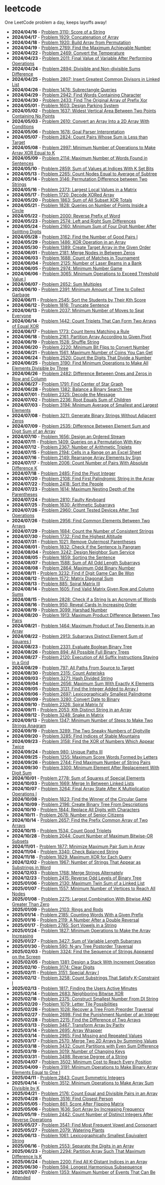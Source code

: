 # leetcode
One LeetCode problem a day, keeps layoffs away!
- **2024/04/16** - [Problem 3110: Score of a String](https://leetcode.com/problems/score-of-a-string)
- **2024/04/17** - [Problem 1929: Concatenation of Array](https://leetcode.com/problems/concatenation-of-array)
- **2024/04/18** - [Problem 1920: Build Array from Permutation](https://leetcode.com/problems/build-array-from-permutation)
- **2024/04/19** - [Problem 2769: Find the Maximum Achievable Number](https://leetcode.com/problems/find-the-maximum-achievable-number)
- **2024/04/22** - [Problem 2469: Convert the Temperature](https://leetcode.com/problems/convert-the-temperature)
- **2024/04/23** - [Problem 2011: Final Value of Variable After Performing Operations](https://leetcode.com/problems/final-value-of-variable-after-performing-operations)
- **2024/04/24** - [Problem 2894: Divisible and Non-divisible Sums Difference](https://leetcode.com/problems/divisible-and-non-divisible-sums-difference)
- **2024/04/25** - [Problem 2807: Insert Greatest Common Divisors in Linked List](https://leetcode.com/problems/insert-greatest-common-divisors-in-linked-list)
- **2024/04/26** - [Problem 1476: Subrectangle Queries](https://leetcode.com/problems/subrectangle-queries)
- **2024/04/29** - [Problem 2942: Find Words Containing Character](https://leetcode.com/problems/find-words-containing-character)
- **2024/04/30** - [Problem 2433: Find The Original Array of Prefix Xor](https://leetcode.com/problems/find-the-original-array-of-prefix-xor)
- **2024/05/01** - [Problem 1603: Design Parking System](https://leetcode.com/problems/design-parking-system)
- **2024/05/02** - [Problem 1637: Widest Vertical Area Between Two Points Containing No Points](https://leetcode.com/problems/widest-vertical-area-between-two-points-containing-no-points)
- **2024/05/03** - [Problem 2610: Convert an Array Into a 2D Array With Conditions](https://leetcode.com/problems/convert-an-array-into-a-2d-array-with-conditions)
- **2024/05/06** - [Problem 1678: Goal Parser Interpretation](https://leetcode.com/problems/goal-parser-interpretation)
- **2024/05/07** - [Problem 2824: Count Pairs Whose Sum is Less than Target](https://leetcode.com/problems/count-pairs-whose-sum-is-less-than-target)
- **2024/05/08** - [Problem 2997: Minimum Number of Operations to Make Array XOR Equal to K](https://leetcode.com/problems/minimum-number-of-operations-to-make-array-xor-equal-to-k)
- **2024/05/09** - [Problem 2114: Maximum Number of Words Found in Sentences](https://leetcode.com/problems/maximum-number-of-words-found-in-sentences)
- **2024/05/10** - [Problem 2859: Sum of Values at Indices With K Set Bits](https://leetcode.com/problems/sum-of-values-at-indices-with-k-set-bits)
- **2024/05/13** - [Problem 2265: Count Nodes Equal to Average of Subtree](https://leetcode.com/problems/count-nodes-equal-to-average-of-subtree)
- **2024/05/14** - [Problem 3146: Permutation Difference between Two Strings](https://leetcode.com/problems/permutation-difference-between-two-strings)
- **2024/05/16** - [Problem 2373: Largest Local Values in a Matrix](https://leetcode.com/problems/largest-local-values-in-a-matrix)
- **2024/05/17** - [Problem 1720: Decode XORed Array](https://leetcode.com/problems/decode-xored-array)
- **2024/05/20** - [Problem 1863: Sum of All Subset XOR Totals](https://leetcode.com/problems/sum-of-all-subset-xor-totals)
- **2024/05/21** - [Problem 1828: Queries on Number of Points Inside a Circle](https://leetcode.com/problems/queries-on-number-of-points-inside-a-circle)
- **2024/05/22** - [Problem 2000: Reverse Prefix of Word](https://leetcode.com/problems/reverse-prefix-of-word)
- **2024/05/23** - [Problem 2574: Left and Right Sum Differences](https://leetcode.com/problems/left-and-right-sum-differences)
- **2024/05/24** - [Problem 2160: Minimum Sum of Four Digit Number After Splitting Digits](https://leetcode.com/problems/minimum-sum-of-four-digit-number-after-splitting-digits)
- **2024/05/28** - [Problem 3162: Find the Number of Good Pairs I](https://leetcode.com/problems/find-the-number-of-good-pairs-i)
- **2024/05/29** - [Problem 1486: XOR Operation in an Array](https://leetcode.com/problems/xor-operation-in-an-array)
- **2024/05/30** - [Problem 1389: Create Target Array in the Given Order](https://leetcode.com/problems/create-target-array-in-the-given-order)
- **2024/06/01** - [Problem 2181: Merge Nodes in Between Zeros](https://leetcode.com/problems/merge-nodes-in-between-zeros)
- **2024/06/03** - [Problem 1688: Count of Matches in Tournament](https://leetcode.com/problems/count-of-matches-in-tournament)
- **2024/06/04** - [Problem 2125: Number of Laser Beams in a Bank](https://leetcode.com/problems/number-of-laser-beams-in-a-bank)
- **2024/06/05** - [Problem 2974: Minimum Number Game](https://leetcode.com/problems/minimum-number-game)
- **2024/06/06** - [Problem 3065: Minimum Operations to Exceed Threshold Value I](https://leetcode.com/problems/minimum-operations-to-exceed-threshold-value-i)
- **2024/06/07** - [Problem 2652: Sum Multiples](https://leetcode.com/problems/sum-multiples)
- **2024/06/10** - [Problem 2391: Minimum Amount of Time to Collect Garbage](https://leetcode.com/problems/minimum-amount-of-time-to-collect-garbage)
- **2024/06/11** - [Problem 2545: Sort the Students by Their Kth Score](https://leetcode.com/problems/sort-the-students-by-their-kth-score)
- **2024/06/12** - [Problem 1816: Truncate Sentence](https://leetcode.com/problems/truncate-sentence)
- **2024/06/13** - [Problem 2037: Minimum Number of Moves to Seat Everyone](https://leetcode.com/problems/minimum-number-of-moves-to-seat-everyone)
- **2024/06/14** - [Problem 1442: Count Triplets That Can Form Two Arrays of Equal XOR](https://leetcode.com/problems/count-triplets-that-can-form-two-arrays-of-equal-xor)
- **2024/06/17** - [Problem 1773: Count Items Matching a Rule](https://leetcode.com/problems/count-items-matching-a-rule)
- **2024/06/18** - [Problem 2161: Partition Array According to Given Pivot](https://leetcode.com/problems/partition-array-according-to-given-pivot)
- **2024/06/19** - [Problem 1528: Shuffle String](https://leetcode.com/problems/shuffle-string)
- **2024/06/20** - [Problem 2220: Minimum Bit Flips to Convert Number](https://leetcode.com/problems/minimum-bit-flips-to-convert-number)
- **2024/06/21** - [Problem 1561: Maximum Number of Coins You Can Get](https://leetcode.com/problems/maximum-number-of-coins-you-can-get)
- **2024/06/24** - [Problem 2520: Count the Digits That Divide a Number](https://leetcode.com/problems/count-the-digits-that-divide-a-number)
- **2024/06/25** - [Problem 3190: Find Minimum Operations to Make All Elements Divisible by Three](https://leetcode.com/problems/find-minimum-operations-to-make-all-elements-divisible-by-three)
- **2024/06/26** - [Problem 2482: Difference Between Ones and Zeros in Row and Column](https://leetcode.com/problems/difference-between-ones-and-zeros-in-row-and-column)
- **2024/06/27** - [Problem 1791: Find Center of Star Graph](https://leetcode.com/problems/find-center-of-star-graph)
- **2024/06/28** - [Problem 1382: Balance a Binary Search Tree](https://leetcode.com/problems/balance-a-binary-search-tree)
- **2024/07/01** - [Problem 2325: Decode the Message](https://leetcode.com/problems/decode-the-message)
- **2024/07/02** - [Problem 2236: Root Equals Sum of Children](https://leetcode.com/problems/root-equals-sum-of-children)
- **2024/07/03** - [Problem 3194: Minimum Average of Smallest and Largest Elements](https://leetcode.com/problems/minimum-average-of-smallest-and-largest-elements)
- **2024/07/08** - [Problem 3211: Generate Binary Strings Without Adjacent Zeros](https://leetcode.com/problems/generate-binary-strings-without-adjacent-zeros)
- **2024/07/09** - [Problem 2535: Difference Between Element Sum and Digit Sum of an Array](https://leetcode.com/problems/difference-between-element-sum-and-digit-sum-of-an-array)
- **2024/07/10** - [Problem 1656: Design an Ordered Stream](https://leetcode.com/problems/design-an-ordered-stream)
- **2024/07/11** - [Problem 1409: Queries on a Permutation With Key](https://leetcode.com/problems/queries-on-a-permutation-with-key)
- **2024/07/12** - [Problem 2367: Number of Arithmetic Triplets](https://leetcode.com/problems/number-of-arithmetic-triplets)
- **2024/07/15** - [Problem 2194: Cells in a Range on an Excel Sheet](https://leetcode.com/problems/cells-in-a-range-on-an-excel-sheet)
- **2024/07/16** - [Problem 2149: Rearrange Array Elements by Sign](https://leetcode.com/problems/rearrange-array-elements-by-sign)
- **2024/07/17** - [Problem 2006: Count Number of Pairs With Absolute Difference K](https://leetcode.com/problems/count-number-of-pairs-with-absolute-difference-k)
- **2024/07/18** - [Problem 2485: Find the Pivot Integer](https://leetcode.com/problems/find-the-pivot-integer)
- **2024/07/20** - [Problem 2108: Find First Palindromic String in the Array](https://leetcode.com/problems/find-first-palindromic-string-in-the-array)
- **2024/07/22** - [Problem 2418: Sort the People](https://leetcode.com/problems/sort-the-people)
- **2024/07/23** - [Problem 1614: Maximum Nesting Depth of the Parentheses](https://leetcode.com/problems/maximum-nesting-depth-of-the-parentheses)
- **2024/07/24** - [Problem 2810: Faulty Keyboard](https://leetcode.com/problems/faulty-keyboard)
- **2024/07/25** - [Problem 1630: Arithmetic Subarrays](https://leetcode.com/problems/arithmetic-subarrays)
- **2024/07/26** - [Problem 2960: Count Tested Devices After Test Operations](https://leetcode.com/problems/count-tested-devices-after-test-operations)
- **2024/07/26** - [Problem 2956: Find Common Elements Between Two Arrays](https://leetcode.com/problems/find-common-elements-between-two-arrays)
- **2024/07/29** - [Problem 1684: Count the Number of Consistent Strings](https://leetcode.com/problems/count-the-number-of-consistent-strings)
- **2024/07/30** - [Problem 1732: Find the Highest Altitude](https://leetcode.com/problems/find-the-highest-altitude)
- **2024/07/31** - [Problem 1021: Remove Outermost Parentheses](https://leetcode.com/problems/remove-outermost-parentheses)
- **2024/08/01** - [Problem 1832: Check if the Sentence Is Pangram](https://leetcode.com/problems/check-if-the-sentence-is-pangram)
- **2024/08/04** - [Problem 3242: Design Neighbor Sum Service](https://leetcode.com/problems/design-neighbor-sum-service)
- **2024/08/05** - [Problem 1859: Sorting the Sentence](https://leetcode.com/problems/sorting-the-sentence)
- **2024/08/07** - [Problem 1588: Sum of All Odd Length Subarrays](https://leetcode.com/problems/sum-of-all-odd-length-subarrays)
- **2024/08/08** - [Problem 2864: Maximum Odd Binary Number](https://leetcode.com/problems/maximum-odd-binary-number)
- **2024/08/11** - [Problem 3232: Find if Digit Game Can Be Won](https://leetcode.com/problems/find-if-digit-game-can-be-won)
- **2024/08/12** - [Problem 1572: Matrix Diagonal Sum](https://leetcode.com/problems/matrix-diagonal-sum)
- **2024/08/13** - [Problem 885: Spiral Matrix III](https://leetcode.com/problems/spiral-matrix-iii)
- **2024/08/14** - [Problem 1605: Find Valid Matrix Given Row and Column Sums](https://leetcode.com/problems/find-valid-matrix-given-row-and-column-sums)
- **2024/08/15** - [Problem 2828: Check if a String Is an Acronym of Words](https://leetcode.com/problems/check-if-a-string-is-an-acronym-of-words)
- **2024/08/16** - [Problem 950: Reveal Cards In Increasing Order](https://leetcode.com/problems/reveal-cards-in-increasing-order)
- **2024/08/19** - [Problem 3099: Harshad Number](https://leetcode.com/problems/harshad-number)
- **2024/08/20** - [Problem 1913: Maximum Product Difference Between Two Pairs](https://leetcode.com/problems/maximum-product-difference-between-two-pairs)
- **2024/08/21** - [Problem 1464: Maximum Product of Two Elements in an Array](https://leetcode.com/problems/maximum-product-of-two-elements-in-an-array)
- **2024/08/22** - [Problem 2913: Subarrays Distinct Element Sum of Squares I](https://leetcode.com/problems/subarrays-distinct-element-sum-of-squares-i)
- **2024/08/23** - [Problem 2331: Evaluate Boolean Binary Tree](https://leetcode.com/problems/evaluate-boolean-binary-tree)
- **2024/08/26** - [Problem 894: All Possible Full Binary Trees](https://leetcode.com/problems/all-possible-full-binary-trees)
- **2024/08/27** - [Problem 2120: Execution of All Suffix Instructions Staying in a Grid](https://leetcode.com/problems/execution-of-all-suffix-instructions-staying-in-a-grid)
- **2024/08/29** - [Problem 797: All Paths From Source to Target](https://leetcode.com/problems/all-paths-from-source-to-target)
- **2024/08/30** - [Problem 2315: Count Asterisks](https://leetcode.com/problems/count-asterisks)
- **2024/09/03** - [Problem 3271: Hash Divided String](https://leetcode.com/problems/hash-divided-string)
- **2024/09/04** - [Problem 2656: Maximum Sum With Exactly K Elements ](https://leetcode.com/problems/maximum-sum-with-exactly-k-elements)
- **2024/09/05** - [Problem 3131: Find the Integer Added to Array I](https://leetcode.com/problems/find-the-integer-added-to-array-i)
- **2024/09/06** - [Problem 2697: Lexicographically Smallest Palindrome](https://leetcode.com/problems/lexicographically-smallest-palindrome)
- **2024/09/09** - [Problem 3280: Convert Date to Binary](https://leetcode.com/problems/convert-date-to-binary)
- **2024/09/10** - [Problem 2326: Spiral Matrix IV](https://leetcode.com/problems/spiral-matrix-iv)
- **2024/09/11** - [Problem 2053: Kth Distinct String in an Array](https://leetcode.com/problems/kth-distinct-string-in-an-array)
- **2024/09/12** - [Problem 3248: Snake in Matrix](https://leetcode.com/problems/snake-in-matrix)
- **2024/09/13** - [Problem 1347: Minimum Number of Steps to Make Two Strings Anagram](https://leetcode.com/problems/minimum-number-of-steps-to-make-two-strings-anagram)
- **2024/09/19** - [Problem 3289: The Two Sneaky Numbers of Digitville](https://leetcode.com/problems/the-two-sneaky-numbers-of-digitville)
- **2024/09/20** - [Problem 3285: Find Indices of Stable Mountains](https://leetcode.com/problems/find-indices-of-stable-mountains)
- **2024/09/23** - [Problem 3158: Find the XOR of Numbers Which Appear Twice](https://leetcode.com/problems/find-the-xor-of-numbers-which-appear-twice)
- **2024/09/24** - [Problem 980: Unique Paths III](https://leetcode.com/problems/unique-paths-iii)
- **2024/09/25** - [Problem 1255: Maximum Score Words Formed by Letters](https://leetcode.com/problems/maximum-score-words-formed-by-letters)
- **2024/09/26** - [Problem 2744: Find Maximum Number of String Pairs](https://leetcode.com/problems/find-maximum-number-of-string-pairs)
- **2024/09/30** - [Problem 3300: Minimum Element After Replacement With Digit Sum](https://leetcode.com/problems/minimum-element-after-replacement-with-digit-sum)
- **2024/10/01** - [Problem 2778: Sum of Squares of Special Elements ](https://leetcode.com/problems/sum-of-squares-of-special-elements)
- **2024/10/03** - [Problem 1669: Merge In Between Linked Lists](https://leetcode.com/problems/merge-in-between-linked-lists)
- **2024/10/07** - [Problem 3264: Final Array State After K Multiplication Operations I](https://leetcode.com/problems/final-array-state-after-k-multiplication-operations-i)
- **2024/10/08** - [Problem 1823: Find the Winner of the Circular Game](https://leetcode.com/problems/find-the-winner-of-the-circular-game)
- **2024/10/09** - [Problem 2196: Create Binary Tree From Descriptions](https://leetcode.com/problems/create-binary-tree-from-descriptions)
- **2024/10/10** - [Problem 1844: Replace All Digits with Characters](https://leetcode.com/problems/replace-all-digits-with-characters)
- **2024/10/11** - [Problem 2678: Number of Senior Citizens](https://leetcode.com/problems/number-of-senior-citizens)
- **2024/10/14** - [Problem 2657: Find the Prefix Common Array of Two Arrays](https://leetcode.com/problems/find-the-prefix-common-array-of-two-arrays)
- **2024/10/15** - [Problem 1534: Count Good Triplets](https://leetcode.com/problems/count-good-triplets)
- **2024/10/28** - [Problem 2044: Count Number of Maximum Bitwise-OR Subsets](https://leetcode.com/problems/count-number-of-maximum-bitwise-or-subsets)
- **2024/11/01** - [Problem 1877: Minimize Maximum Pair Sum in Array](https://leetcode.com/problems/minimize-maximum-pair-sum-in-array)
- **2024/11/04** - [Problem 3340: Check Balanced String](https://leetcode.com/problems/check-balanced-string)
- **2024/11/18** - [Problem 1829: Maximum XOR for Each Query](https://leetcode.com/problems/maximum-xor-for-each-query)
- **2024/12/02** - [Problem 1967: Number of Strings That Appear as Substrings in Word](https://leetcode.com/problems/number-of-strings-that-appear-as-substrings-in-word)
- **2024/12/03** - [Problem 1768: Merge Strings Alternately](https://leetcode.com/problems/merge-strings-alternately)
- **2024/12/23** - [Problem 2415: Reverse Odd Levels of Binary Tree](https://leetcode.com/problems/reverse-odd-levels-of-binary-tree)
- **2025/01/06** - [Problem 2130: Maximum Twin Sum of a Linked List](https://leetcode.com/problems/maximum-twin-sum-of-a-linked-list)
- **2025/01/07** - [Problem 1557: Minimum Number of Vertices to Reach All Nodes](https://leetcode.com/problems/minimum-number-of-vertices-to-reach-all-nodes)
- **2025/01/08** - [Problem 2275: Largest Combination With Bitwise AND Greater Than Zero](https://leetcode.com/problems/largest-combination-with-bitwise-and-greater-than-zero)
- **2025/01/09** - [Problem 2103: Rings and Rods](https://leetcode.com/problems/rings-and-rods)
- **2025/01/14** - [Problem 2185: Counting Words With a Given Prefix](https://leetcode.com/problems/counting-words-with-a-given-prefix)
- **2025/01/16** - [Problem 2119: A Number After a Double Reversal](https://leetcode.com/problems/a-number-after-a-double-reversal)
- **2025/01/17** - [Problem 2785: Sort Vowels in a String](https://leetcode.com/problems/sort-vowels-in-a-string)
- **2025/01/24** - [Problem 1827: Minimum Operations to Make the Array Increasing](https://leetcode.com/problems/minimum-operations-to-make-the-array-increasing)
- **2025/01/27** - [Problem 3427: Sum of Variable Length Subarrays](https://leetcode.com/problems/sum-of-variable-length-subarrays)
- **2025/01/30** - [Problem 590: N-ary Tree Postorder Traversal](https://leetcode.com/problems/n-ary-tree-postorder-traversal)
- **2025/02/03** - [Problem 3324: Find the Sequence of Strings Appeared on the Screen](https://leetcode.com/problems/find-the-sequence-of-strings-appeared-on-the-screen)
- **2025/02/05** - [Problem 1381: Design a Stack With Increment Operation](https://leetcode.com/problems/design-a-stack-with-increment-operation)
- **2025/02/10** - [Problem 3174: Clear Digits](https://leetcode.com/problems/clear-digits)
- **2025/02/11** - [Problem 3151: Special Array I](https://leetcode.com/problems/special-array-i)
- **2025/02/12** - [Problem 3258: Count Substrings That Satisfy K-Constraint I](https://leetcode.com/problems/count-substrings-that-satisfy-k-constraint-i)
- **2025/02/13** - [Problem 1817: Finding the Users Active Minutes](https://leetcode.com/problems/finding-the-users-active-minutes)
- **2025/02/14** - [Problem 2683: Neighboring Bitwise XOR](https://leetcode.com/problems/neighboring-bitwise-xor)
- **2025/02/18** - [Problem 2375: Construct Smallest Number From DI String](https://leetcode.com/problems/construct-smallest-number-from-di-string)
- **2025/02/20** - [Problem 1079: Letter Tile Possibilities](https://leetcode.com/problems/letter-tile-possibilities)
- **2025/02/26** - [Problem 1028: Recover a Tree From Preorder Traversal](https://leetcode.com/problems/recover-a-tree-from-preorder-traversal)
- **2025/02/27** - [Problem 2698: Find the Punishment Number of an Integer](https://leetcode.com/problems/find-the-punishment-number-of-an-integer)
- **2025/02/28** - [Problem 2215: Find the Difference of Two Arrays](https://leetcode.com/problems/find-the-difference-of-two-arrays)
- **2025/03/13** - [Problem 3467: Transform Array by Parity](https://leetcode.com/problems/transform-array-by-parity)
- **2025/03/14** - [Problem 2695: Array Wrapper](https://leetcode.com/problems/array-wrapper)
- **2025/03/14** - [Problem 2965: Find Missing and Repeated Values](https://leetcode.com/problems/find-missing-and-repeated-values)
- **2025/03/17** - [Problem 2570: Merge Two 2D Arrays by Summing Values](https://leetcode.com/problems/merge-two-2d-arrays-by-summing-values)
- **2025/03/18** - [Problem 3432: Count Partitions with Even Sum Difference](https://leetcode.com/problems/count-partitions-with-even-sum-difference)
- **2025/03/19** - [Problem 3019: Number of Changing Keys](https://leetcode.com/problems/number-of-changing-keys)
- **2025/03/31** - [Problem 3498: Reverse Degree of a String](https://leetcode.com/problems/reverse-degree-of-a-string)
- **2025/04/07** - [Problem 3502: Minimum Cost to Reach Every Position](https://leetcode.com/problems/minimum-cost-to-reach-every-position)
- **2025/04/09** - [Problem 3191: Minimum Operations to Make Binary Array Elements Equal to One I](https://leetcode.com/problems/minimum-operations-to-make-binary-array-elements-equal-to-one-i)
- **2025/04/11** - [Problem 2843:  Count Symmetric Integers](https://leetcode.com/problems/count-symmetric-integers)
- **2025/04/14** - [Problem 3512: Minimum Operations to Make Array Sum Divisible by K](https://leetcode.com/problems/minimum-operations-to-make-array-sum-divisible-by-k)
- **2025/04/21** - [Problem 2176: Count Equal and Divisible Pairs in an Array](https://leetcode.com/problems/count-equal-and-divisible-pairs-in-an-array)
- **2025/04/28** - [Problem 3516: Find Closest Person](https://leetcode.com/problems/find-closest-person)
- **2025/05/05** - [Problem 861: Score After Flipping Matrix](https://leetcode.com/problems/score-after-flipping-matrix)
- **2025/05/06** - [Problem 1636: Sort Array by Increasing Frequency](https://leetcode.com/problems/sort-array-by-increasing-frequency)
- **2025/05/19** - [Problem 2442: Count Number of Distinct Integers After Reverse Operations](https://leetcode.com/problems/count-number-of-distinct-integers-after-reverse-operations)
- **2025/05/27** - [Problem 3541: Find Most Frequent Vowel and Consonant](https://leetcode.com/problems/find-most-frequent-vowel-and-consonant)
- **2025/05/27** - [Problem 2079: Watering Plants](https://leetcode.com/problems/watering-plants)
- **2025/06/13** - [Problem 1061: Lexicographically Smallest Equivalent String](https://leetcode.com/problems/lexicographically-smallest-equivalent-string)
- **2025/06/16** - [Problem 2553: Separate the Digits in an Array](https://leetcode.com/problems/separate-the-digits-in-an-array)
- **2025/06/23** - [Problem 2294: Partition Array Such That Maximum Difference Is K](https://leetcode.com/problems/partition-array-such-that-maximum-difference-is-k)
- **2025/06/24** - [Problem 2200: Find All K-Distant Indices in an Array](https://leetcode.com/problems/find-all-k-distant-indices-in-an-array)
- **2025/06/30** - [Problem 594: Longest Harmonious Subsequence](https://leetcode.com/problems/longest-harmonious-subsequence)
- **2025/07/07** - [Problem 1353: Maximum Number of Events That Can Be Attended](https://leetcode.com/problems/maximum-number-of-events-that-can-be-attended)
